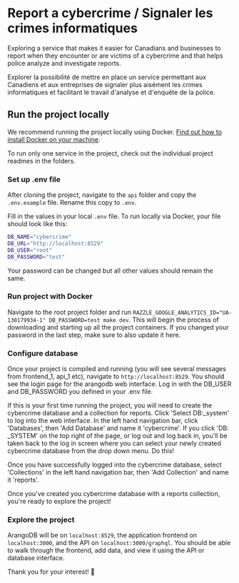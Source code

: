 # Report a cybercrime / Signaler les crimes informatiques

Exploring a service that makes it easier for Canadians and businesses to report when they encounter or are victims of a cybercrime and that helps police analyze and investigate reports.

Explorer la possibilité de mettre en place un service permettant aux Canadiens et aux entreprises de signaler plus aisément les crimes informatiques et facilitant le travail d'analyse et d'enquête de la police.

## Run the project locally

We recommend running the project locally using Docker. [Find out how to install Docker on your machine](https://www.docker.com/products/docker-desktop).

To run only one service in the project, check out the individual project readmes in the folders.

### Set up .env file

After cloning the project, navigate to the `api` folder and copy the `.env.example` file. Rename this copy to `.env`.

Fill in the values in your local `.env` file. To run locally via Docker, your file should look like this:

```sh
DB_NAME="cybercrime"
DB_URL="http://localhost:8529"
DB_USER="root"
DB_PASSWORD="test"
```

Your password can be changed but all other values should remain the same.

### Run project with Docker

Navigate to the root project folder and run `RAZZLE_GOOGLE_ANALYTICS_ID="UA-130179934-1" DB_PASSWORD=test make dev`. This will begin the process of downloading and starting up all the project containers. If you changed your password in the last step, make sure to also update it here.

### Configure database

Once your project is compiled and running (you will see several messages from frontend_1, api_1 etc), navigate to `http://localhost:8529`. You should see the login page for the arangodb web interface. Log in with the DB_USER and DB_PASSWORD you defined in your .env file.

If this is your first time running the project, you will need to create the cybercrime database and a collection for reports. Click 'Select DB:\_system' to log into the web interface. In the left hand navigation bar, click 'Databases', then 'Add Database' and name it 'cybercrime'. If you click 'DB: \_SYSTEM' on the top right of the page, or log out and log back in, you'll be taken back to the log in screen where you can select your newly created cybercrime database from the drop down menu. Do this!

Once you have successfully logged into the cybercrime database, select 'Collections' in the left hand navigation bar, then 'Add Collection' and name it 'reports'.

Once you've created you cybercrime database with a reports collection, you're ready to explore the project!

### Explore the project

ArangoDB will be on `localhost:8529`, the application frontend on `localhost:3000`, and the API on `localhost:3000/graphql`. You should be able to walk through the frontend, add data, and view it using the API or database interface.

Thank you for your interest! :tada:
